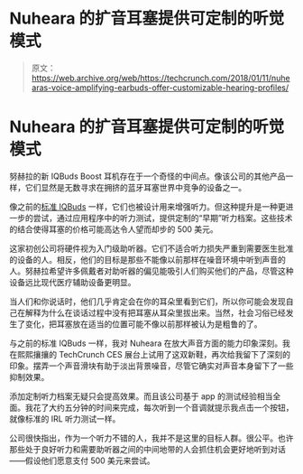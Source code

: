 # Nuheara 的扩音耳塞提供可定制的听觉模式 

> 原文：<https://web.archive.org/web/https://techcrunch.com/2018/01/11/nuhearas-voice-amplifying-earbuds-offer-customizable-hearing-profiles/>

# Nuheara 的扩音耳塞提供可定制的听觉模式

努赫拉的新 IQBuds Boost 耳机存在于一个奇怪的中间点。像该公司的其他产品一样，它们显然是无数寻求在拥挤的蓝牙耳塞世界中竞争的设备之一。

像之前的[标准 IQBuds](https://web.archive.org/web/20221209171953/https://beta.techcrunch.com/2016/10/11/nuheara/) 一样，它们也被设计用来增强听力。但这种提升是一种更进一步的尝试，通过应用程序中的听力测试，提供定制的“早期”听力档案。这些技术的结合使得耳塞的价格可能高达令人望而却步的 500 美元。

这家初创公司将硬件视为入门级助听器。它们不适合听力损失严重到需要医生批准的设备的人。相反，他们的目标是那些不能像以前那样在噪音环境中听到声音的人。努赫拉希望许多佩戴者对助听器的偏见能吸引人们购买他们的产品，尽管这种设备远比现代医疗辅助设备更明显。

当人们和你说话时，他们几乎肯定会在你的耳朵里看到它们，所以你可能会发现自己在解释为什么在谈话过程中没有把耳塞从耳朵里拔出来。当然，社会习俗已经发生了变化，把耳塞放在适当的位置可能不像以前那样被认为是粗鲁的了。

与之前的标准 IQBuds 一样，我对 Nuheara 在放大声音方面的能力印象深刻。我在熙熙攘攘的 TechCrunch CES 展台上试用了这双新鞋，再次给我留下了深刻的印象。摆弄一个声音滑块有助于淡出背景噪音，尽管它确实对声音本身留下了一些抑制效果。

添加定制听力档案无疑只会提高效果。而且该公司基于 app 的测试经验相当全面。我花了大约五分钟的时间来完成，每次听到一个音调就提示我点击一个按钮，就像标准的 IRL 听力测试一样。

公司很快指出，作为一个听力不错的人，我并不是这里的目标人群。很公平。也许那些处于良好听力和需要助听器之间的中间地带的人会抓住机会更好地听到对话——假设他们愿意支付 500 美元来尝试。